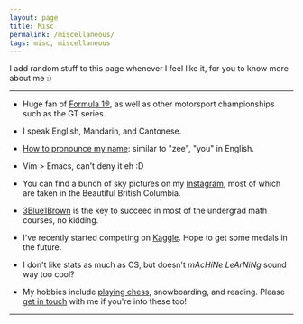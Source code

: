 ```yaml
---
layout: page
title: Misc
permalink: /miscellaneous/
tags: misc, miscellaneous
---
```


<style>
    ul {
      margin-bottom: 0;
    }
</style>

I add random stuff to this page whenever I feel like it, for you to know more about me :)

---

- Huge fan of [Formula 1®](https://www.youtube.com/user/Formula1), as well as other motorsport championships such as the GT series.

- I speak English, Mandarin, and Cantonese.

- [How to pronounce my name](https://www.name-coach.com/ziyue-yang-6de7fde3-3026-4cd1-acfa-5b7c30cc036e?share_trigger=true): similar to "zee", "you" in English.

- Vim > Emacs, can't deny it eh :D

- You can find a bunch of sky pictures on my [Instagram](https://instagram.com/zyang215), most of which are taken in the Beautiful British Columbia.

- [3Blue1Brown](https://www.youtube.com/channel/UCYO_jab_esuFRV4b17AJtAw) is the key to succeed in most of the undergrad math courses, no kidding.

- I've recently started competing on [Kaggle](https://www.kaggle.com/yangzi33). Hope to get some medals in the future.

- I don't like stats as much as CS, but doesn't *mAcHiNe LeArNiNg* sound way too cool?

- My hobbies include [playing chess](https://lichess.org/@/yangzi33), snowboarding, and reading. Please [get in touch](ziyue.yang@mail.utoronto.ca) with me if you're into these too!

---